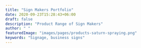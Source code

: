 ```yaml
---
title: "Sign Makers Portfolio"
date: 2020-09-23T15:28:43+06:00
draft: false
description: "Product Range of Sign Makers"
author: " "
featuredImage: "images/pages/products-saturn-spraying.png"
keywords: "Signage, business signs"
---
```

